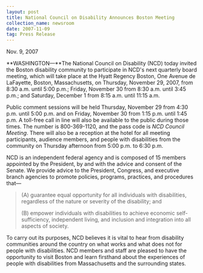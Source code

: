 ```yaml
---
layout: post
title: National Council on Disability Announces Boston Meeting
collection_name: newsroom
date: 2007-11-09
tag: Press Release
---
```

N﻿ov. 9, 2007

**WASHINGTON—**The National Council on Disability (NCD) today invited the Boston disability community to participate in NCD's next quarterly board meeting, which will take place at the Hyatt Regency Boston, One Avenue de LaFayette, Boston, Massachusetts, on Thursday, November 29, 2007, from 8:30 a.m. until 5:00 p.m.; Friday, November 30 from 8:30 a.m. until 3:45 p.m.; and Saturday, December 1 from 8:15 a.m. until 11:15 a.m.

Public comment sessions will be held Thursday, November 29 from 4:30 p.m. until 5:00 p.m. and on Friday, November 30 from 1:15 p.m. until 1:45 p.m. A toll-free call in line will also be available to the public during those times. The number is 800-369-1120, and the pass code is *NCD Council Meeting*. There will also be a reception at the hotel for all meeting participants, audience members, and people with disabilities from the community on Thursday afternoon from 5:00 p.m. to 6:30 p.m.

NCD is an independent federal agency and is composed of 15 members appointed by the President, by and with the advice and consent of the Senate. We provide advice to the President, Congress, and executive branch agencies to promote policies, programs, practices, and procedures that—

> (A) guarantee equal opportunity for all individuals with disabilities, regardless of the nature or severity of the disability; and
>
> (B) empower individuals with disabilities to achieve economic self-sufficiency, independent living, and inclusion and integration into all aspects of society.

To carry out its purposes, NCD believes it is vital to hear from disability communities around the country on what works and what does not for people with disabilities. NCD members and staff are pleased to have the opportunity to visit Boston and learn firsthand about the experiences of people with disabilities from Massachusetts and the surrounding states.